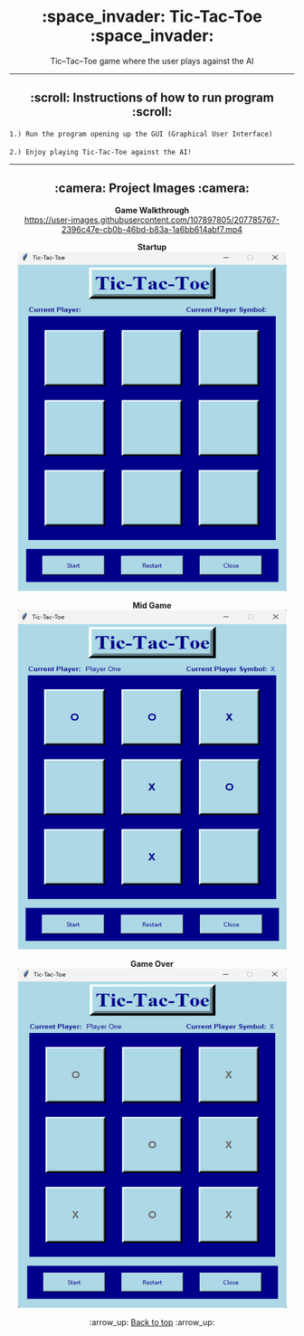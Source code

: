 <h1 align="center">:space_invader: Tic-Tac-Toe :space_invader:</h1>
<p align="center">
    Tic&ndash;Tac&ndash;Toe game where the user plays against the AI
</p>

---
<!-- instruction section -->
<h2 align="center">:scroll: Instructions of how to run program :scroll:</h2>
    
    1.) Run the program opening up the GUI (Graphical User Interface)

    2.) Enjoy playing Tic-Tac-Toe against the AI!
---
<h2 align="center">:camera: Project Images :camera:</h2>
<div align="center">

**Game Walkthrough**<br>
https://user-images.githubusercontent.com/107897805/207785767-2396c47e-cb0b-46bd-b83a-1a6bb614abf7.mp4

**Startup**<br>
<img width="475" height="600" alt="Database Data" src="Images/startup.png">

**Mid Game**<br>
<img width="475" height="600" alt="Database Data" src="Images/mid_game.png">

**Game Over**<br>
<img width="475" height="600" alt="Database Data" src="Images/game_over.png">
</div>

<!-- footer section -->
<div align="center">
    <p>:arrow_up: <a href="#space_invader-tic-tac-toe-space_invader">Back to top</a> :arrow_up:</p>
</div>
